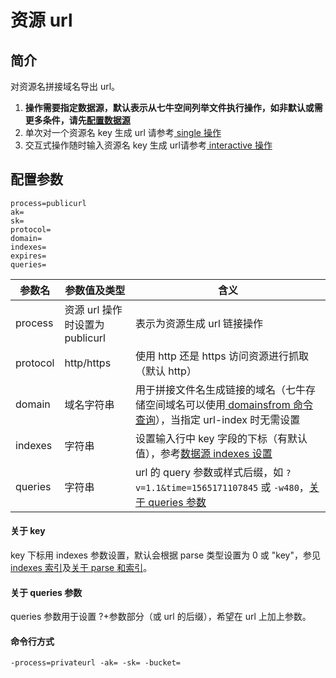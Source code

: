 # 资源 url

## 简介
对资源名拼接域名导出 url。  
1. **操作需要指定数据源，默认表示从七牛空间列举文件执行操作，如非默认或需更多条件，请先[配置数据源](datasource.md)**  
2. 单次对一个资源名 key 生成 url 请参考[ single 操作](single.md)  
3. 交互式操作随时输入资源名 key 生成 url请参考[ interactive 操作](interactive.md)  

## 配置参数
```
process=publicurl
ak=
sk=
protocol=
domain=
indexes=
expires=
queries=
```  
|参数名|参数值及类型 | 含义|  
|-----|-------|-----|  
|process| 资源 url 操作时设置为 publicurl | 表示为资源生成 url 链接操作|  
|protocol| http/https| 使用 http 还是 https 访问资源进行抓取（默认 http）|  
|domain| 域名字符串| 用于拼接文件名生成链接的域名（七牛存储空间域名可以使用[ domainsfrom 命令查询](domainsofbucket.md)），当指定 url-index 时无需设置|  
|indexes|字符串| 设置输入行中 key 字段的下标（有默认值），参考[数据源 indexes 设置](datasource.md#1-公共参数)|  
|queries| 字符串| url 的 query 参数或样式后缀，如 `?v=1.1&time=1565171107845` 或 `-w480`，[关于 queries 参数](#关于-queries-参数)|  

#### 关于 key
key 下标用 indexes 参数设置，默认会根据 parse 类型设置为 0 或 "key"，参见[ indexes 索引](datasource.md#关于-indexes-索引)及[关于 parse 和索引](datasource.md#关于-parse)。  

#### 关于 queries 参数
queries 参数用于设置 ?+参数部分（或 url 的后缀），希望在 url 上加上参数。  

#### 命令行方式
```
-process=privateurl -ak= -sk= -bucket= 
```
